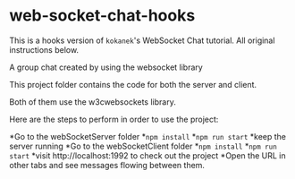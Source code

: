 # web-socket-chat-hooks

This is a hooks version of `kokanek`'s WebSocket Chat tutorial. All original instructions below. 

A group chat created by using the websocket library

This project folder contains the code for both the server and client.

Both of them use the w3cwebsockets library.

Here are the steps to perform in order to use the project:

*Go to the webSocketServer folder
*`npm install`
*`npm run start`
*keep the server running
*Go to the webSocketClient folder
*`npm install`
*`npm run start`
*visit http://localhost:1992 to check out the project
*Open the URL in other tabs and see messages flowing between them.
